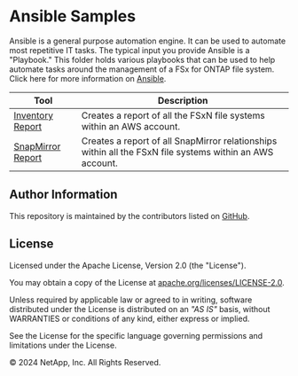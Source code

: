 # Ansible Samples
Ansible is a general purpose automation engine. It can be used to automate most repetitive IT tasks.
The typical input you provide Ansible is a "Playbook." This folder holds various playbooks that can be used
to help automate tasks around the management of a FSx for ONTAP file system.
Click here for more information on [Ansible](https://www.ansible.com/).

| Tool | Description |
| --- | --- |
| [Inventory Report](./fsx_inventory_report) | Creates a report of all the FSxN file systems within an AWS account.|
| [SnapMirror Report](./snapmirror_report) | Creates a report of all SnapMirror relationships within all the FSxN file systems within an AWS account.|

## Author Information

This repository is maintained by the contributors listed on [GitHub](https://github.com/NetApp/FSx-ONTAP-samples-scripts/graphs/contributors).

## License

Licensed under the Apache License, Version 2.0 (the "License").

You may obtain a copy of the License at [apache.org/licenses/LICENSE-2.0](http://www.apache.org/licenses/LICENSE-2.0).

Unless required by applicable law or agreed to in writing, software distributed under the License is distributed on an _"AS IS"_ basis, without WARRANTIES or conditions of any kind, either express or implied.

See the License for the specific language governing permissions and limitations under the License.

© 2024 NetApp, Inc. All Rights Reserved.
